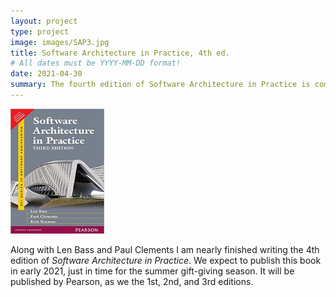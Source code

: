 ```yaml
---
layout: project
type: project
image: images/SAP3.jpg
title: Software Architecture in Practice, 4th ed.
# All dates must be YYYY-MM-DD format!
date: 2021-04-30
summary: The fourth edition of Software Architecture in Practice is coming soon. 
---
```


<img class="ui medium floated rounded image" src="../images/SAP3.jpg" width="150" height="200">

Along with Len Bass and Paul Clements I am nearly finished writing the 4th edition of *Software Architecture in Practice*.   We expect to publish this book in early 2021, just in time for the summer gift-giving season.  It will be published by Pearson, as we the 1st, 2nd, and 3rd editions.
